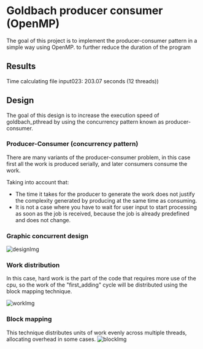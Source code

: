 # Goldbach producer consumer (OpenMP)
The goal of this project is to implement the producer-consumer pattern in a simple way using OpenMP. to further reduce the duration of the program

## Results 
Time calculating file input023: 203.07 seconds (12 threads))

## Design
The goal of this design is to increase the execution speed of goldbach_pthread by using the concurrency pattern known as producer-consumer.

### Producer-Consumer (concurrency pattern)
There are many variants of the producer-consumer problem, in this case first all the work is produced serially, and later consumers consume the work.

Taking into account that:

- The time it takes for the producer to generate the work does not justify the complexity generated by producing at the same time as consuming.
- It is not a case where you have to wait for user input to start processing as soon as the job is received, because the job is already predefined and does not change.

### Graphic concurrent design
![designImg](design/design.svg)

### Work distribution
In this case, hard work is the part of the code that requires more use of the cpu, so the work of the "first_adding" cycle will be distributed using the block mapping technique.

![workImg](design/work_distribution.svg)

### Block mapping
This technique distributes units of work evenly across multiple threads, allocating overhead in some cases.
![blockImg](design/block_mapping.svg)


